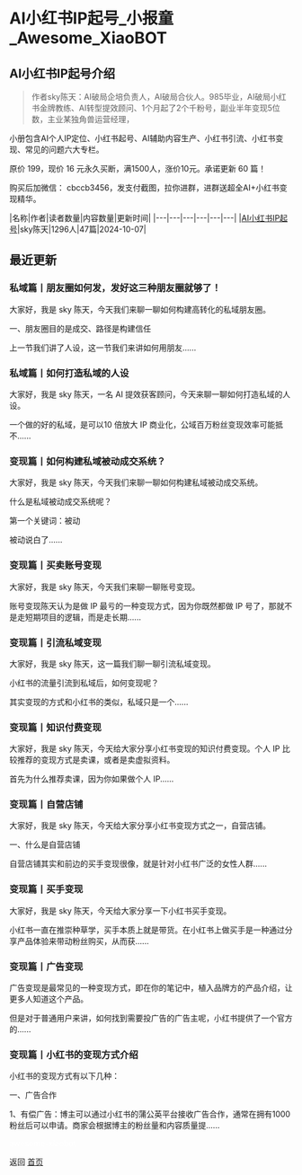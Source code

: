 # AI小红书IP起号_小报童_Awesome_XiaoBOT

## AI小红书IP起号介绍
> 作者sky陈天：AI破局企培负责人，AI破局合伙人。985毕业，AI破局小红书金牌教练、AI转型提效顾问、1个月起了2个千粉号，副业半年变现5位数，主业某独角兽运营经理，    
    
小册包含AI个人IP定位、小红书起号、AI辅助内容生产、小红书引流、小红书变现、常见的问题六大专栏。    
    
原价 199，现价 16 元永久买断，满1500人，涨价10元。承诺更新 60 篇！    
    
购买后加微信： cbccb3456，发支付截图，拉你进群，进群送超全AI+小红书变现精华。  
  


|名称|作者|读者数量|内容数量|更新时间|
|---|---|---|---|---|---|
|[AI小红书IP起号](https://xiaobot.net/p/skychentian?refer=0b133df9-27dc-423b-8101-639049001c13)|sky陈天|1296人|47篇|2024-10-07|

## 最近更新
### 私域篇丨朋友圈如何发，发好这三种朋友圈就够了！

大家好，我是 sky 陈天，今天我们来聊一聊如何构建高转化的私域朋友圈。

一、朋友圈目的是成交、路径是构建信任

上一节我们讲了人设，这一节我们来讲如何用朋友......

### 私域篇丨如何打造私域的人设

大家好，我是 sky 陈天，一名 AI 提效获客顾问，今天来聊一聊如何打造私域的人设。

一个做的好的私域，是可以10 倍放大 IP 商业化，公域百万粉丝变现效率可能抵不......

### 变现篇丨如何构建私域被动成交系统？

大家好，我是 sky 陈天，今天我们来聊一聊如何构建私域被动成交系统。

什么是私域被动成交系统呢？

第一个关键词：被动

被动说白了......

### 变现篇丨买卖账号变现

大家好，我是 sky 陈天，今天我们来聊一聊账号变现。

账号变现陈天认为是做 IP 最亏的一种变现方式，因为你既然都做 IP 号了，那就不是走短期项目的逻辑，而是走长期......

### 变现篇丨引流私域变现

大家好，我是 sky 陈天，这一篇我们聊一聊引流私域变现。

小红书的流量引流到私域后，如何变现呢？

其实变现的方式和小红书的类似，私域只是一个......

### 变现篇丨知识付费变现

大家好，我是 sky 陈天，今天给大家分享小红书变现的知识付费变现。个人 IP 比较推荐的变现方式是卖课，或者是卖虚拟资料。

首先为什么推荐卖课，因为你如果做个人 IP......

### 变现篇丨自营店铺

大家好，我是 sky 陈天，今天给大家分享小红书变现方式之一，自营店铺。

一、什么是自营店铺

自营店铺其实和前边的买手变现很像，就是针对小红书广泛的女性人群......

### 变现篇丨买手变现

大家好，我是 sky 陈天，今天给大家分享一下小红书买手变现。

小红书一直在推崇种草学，买手本质上就是带货。在小红书上做买手是一种通过分享产品体验来带动粉丝购买，从而获......

### 变现篇丨广告变现

广告变现是最常见的一种变现方式，即在你的笔记中，植入品牌方的产品介绍，让更多人知道这个产品。

但是对于普通用户来讲，如何找到需要投广告的广告主呢，小红书提供了一个官方的......

### 变现篇丨小红书的变现方式介绍

小红书的变现方式有以下几种：

一、广告合作

1、有偿广告：博主可以通过小红书的蒲公英平台接收广告合作，通常在拥有1000粉丝后可以申请。商家会根据博主的粉丝量和内容质量提......


<a href="https://github.com/Reno9527/awesome-xiaobot" style="color: white; text-decoration: none;">awesome-xiaobot</a>

返回 [首页](../README.md)
